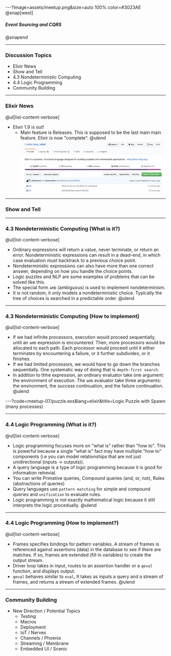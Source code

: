 ---?image=assets/meetup.png&size=auto 100% color=#3023AE
@snap[west]
##### Event Sourcing and CQRS
@snapend

---
### Discussion Topics
- Elixir News
- Show and Tell
- 4.3 Nondeterministic Computing
- 4.4 Logic Programming
- Community Building

---
### Elixir News
@ul[list-content-verbose]
- Elixir 1.9 is out!
    - Main feature is Releases. This is supposed to be the last main main feature. Elixir is now "complete".
@ulend
![Releases](meetup-08/releases.png)

---
### Show and Tell


---
### 4.3 Nondeterministic Computing (What is it?)
@ul[list-content-verbose]
- Ordinary expressions will return a value, never terminate, or return an error. Nondeterministic expressions can result in a dead-end, in which case evaluation must backtrack to a previous choice point.
- Nondeterministic expressions can also have more than one correct answer, depending on how you handle the choice points.
- Logic puzzles and NLP are some examples of problems that can be solved like this.
- The special form `amb` (ambiguous) is used to implement nondeterminism.
- It is not random, it only models a nondeterministic choice. Typically the tree of choices is searched in a predictable order.
@ulend

---
### 4.3 Nondeterministic Computing (How to implement)
@ul[list-content-verbose]
- If we had infinite processors, execution would proceed sequentially, until an `amb` expression is encountered. Then, more processors would be allocated to each path. Each processor would proceed until it either terminates by encountering a failure, or it further subdivides, or it finishes.
- If we had limited processors, we would have to go down the branches sequentially. One systematic way of doing that is `depth-first search`.
- In addition to thhe expression, an ordinary evaluator take one argument: the environment of execution. The `amb` evaluator take three arguments: the environment, the success continuation, and the failure continuation.
@ulend

---?code=meetup-07/puzzle.exs&lang=elixir&title=Logic Puzzle with Spawn (many processes)

---
### 4.4 Logic Programming (What is it?)
@ul[list-content-verbose]
- Logic programming focuses more on "what is" rather than "how to". This is powerful because a single "what is" fact may have multiple "how to" components (i.e you can model relationships that are not just unidirectional (inputs -> outputs)).
- A query language is a type of logic programming because it is good for information retrevial.
- You can write Primative queries, Compound queries (and, or, not), Rules (abstractions of queries)
- Query languages use `pattern matching` for simple and compound queries and `unification` to evaluate rules.
- Logic programming is not exactly mathematical logic because it still interprets the logic procedually.
@ulend

---
### 4.4 Logic Programming (How to implement?)
@ul[list-content-verbose]
- Frames specifies bindings for pattern variables. A stream of frames is referenced against assertions (data) in the database to see if there are matches. If so, frames are extended (fill in variables) to create the output stream.
- Driver loop takes in input, routes to an assertion handler or a `qeval` function, and displays output.
- `qeval` behaves similar to `eval`, It takes as inputs a query and a stream of frames, and returns a stream of extended frames.
@ulend

---
### Community Building
- New Direction / Potential Topics
    - Testing
    - Macros
    - Deployment
    - IoT / Nerves
    - Channels / Phoenix
    - Streaming / Membrane
    - Embedded UI / Scenic
